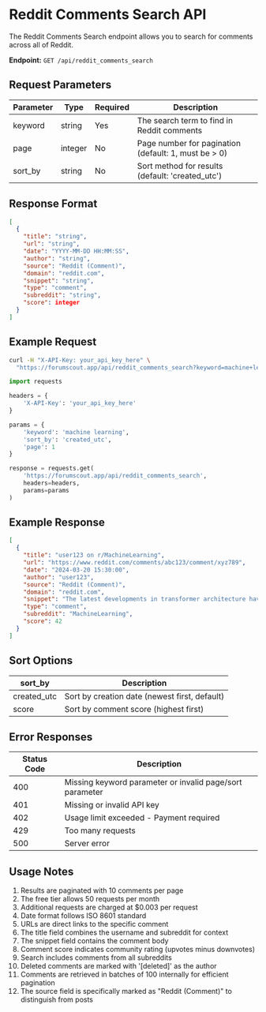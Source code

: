 # Reddit Comments Search API

The Reddit Comments Search endpoint allows you to search for comments across all of Reddit.

**Endpoint:** `GET /api/reddit_comments_search`

## Request Parameters

| Parameter | Type | Required | Description |
|-----------|------|----------|-------------|
| keyword | string | Yes | The search term to find in Reddit comments |
| page | integer | No | Page number for pagination (default: 1, must be > 0) |
| sort_by | string | No | Sort method for results (default: 'created_utc') |

## Response Format

```json
[
  {
    "title": "string",
    "url": "string",
    "date": "YYYY-MM-DD HH:MM:SS",
    "author": "string",
    "source": "Reddit (Comment)",
    "domain": "reddit.com",
    "snippet": "string",
    "type": "comment",
    "subreddit": "string",
    "score": integer
  }
]
```

## Example Request

```bash
curl -H "X-API-Key: your_api_key_here" \
  "https://forumscout.app/api/reddit_comments_search?keyword=machine+learning&sort_by=created_utc&page=1"
```

```python
import requests

headers = {
    'X-API-Key': 'your_api_key_here'
}

params = {
    'keyword': 'machine learning',
    'sort_by': 'created_utc',
    'page': 1
}

response = requests.get(
    'https://forumscout.app/api/reddit_comments_search',
    headers=headers,
    params=params
)
```

## Example Response

```json
[
  {
    "title": "user123 on r/MachineLearning",
    "url": "https://www.reddit.com/comments/abc123/comment/xyz789",
    "date": "2024-03-20 15:30:00",
    "author": "user123",
    "source": "Reddit (Comment)",
    "domain": "reddit.com",
    "snippet": "The latest developments in transformer architecture have revolutionized...",
    "type": "comment",
    "subreddit": "MachineLearning",
    "score": 42
  }
]
```

## Sort Options

| sort_by | Description |
|---------|-------------|
| created_utc | Sort by creation date (newest first, default) |
| score | Sort by comment score (highest first) |

## Error Responses

| Status Code | Description |
|-------------|-------------|
| 400 | Missing keyword parameter or invalid page/sort parameter |
| 401 | Missing or invalid API key |
| 402 | Usage limit exceeded - Payment required |
| 429 | Too many requests |
| 500 | Server error |

## Usage Notes

1. Results are paginated with 10 comments per page
2. The free tier allows 50 requests per month
3. Additional requests are charged at $0.003 per request
4. Date format follows ISO 8601 standard
5. URLs are direct links to the specific comment
6. The title field combines the username and subreddit for context
7. The snippet field contains the comment body
8. Comment score indicates community rating (upvotes minus downvotes)
9. Search includes comments from all subreddits
10. Deleted comments are marked with '[deleted]' as the author
11. Comments are retrieved in batches of 100 internally for efficient pagination
12. The source field is specifically marked as "Reddit (Comment)" to distinguish from posts 
